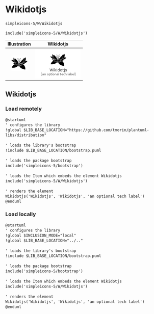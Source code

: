 # Wikidotjs


```text
simpleicons-5/W/Wikidotjs
```

```text
include('simpleicons-5/W/Wikidotjs')
```



| Illustration | Wikidotjs |
| :---: | :---: |
| ![illustration for Illustration](../../simpleicons-5/W/Wikidotjs.png) | ![illustration for Wikidotjs](../../simpleicons-5/W/Wikidotjs.Local.png) |




## Wikidotjs

### Load remotely
```plantuml
@startuml
' configures the library
!global $LIB_BASE_LOCATION="https://github.com/tmorin/plantuml-libs/distribution"

' loads the library's bootstrap
!include $LIB_BASE_LOCATION/bootstrap.puml

' loads the package bootstrap
include('simpleicons-5/bootstrap')

' loads the Item which embeds the element Wikidotjs
include('simpleicons-5/W/Wikidotjs')

' renders the element
Wikidotjs('Wikidotjs', 'Wikidotjs', 'an optional tech label')
@enduml
```

### Load locally
```plantuml
@startuml
' configures the library
!global $INCLUSION_MODE="local"
!global $LIB_BASE_LOCATION="../.."

' loads the library's bootstrap
!include $LIB_BASE_LOCATION/bootstrap.puml

' loads the package bootstrap
include('simpleicons-5/bootstrap')

' loads the Item which embeds the element Wikidotjs
include('simpleicons-5/W/Wikidotjs')

' renders the element
Wikidotjs('Wikidotjs', 'Wikidotjs', 'an optional tech label')
@enduml
```

